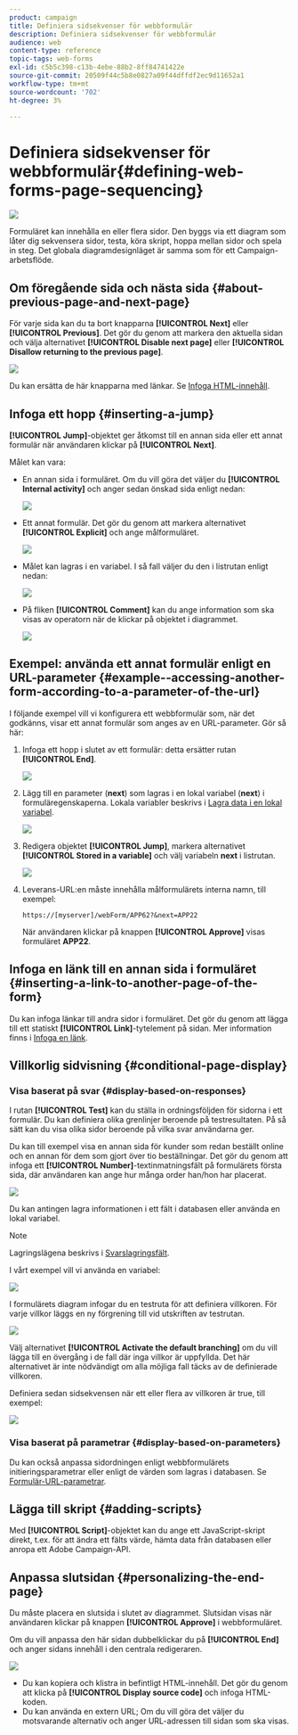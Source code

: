 ```yaml
---
product: campaign
title: Definiera sidsekvenser för webbformulär
description: Definiera sidsekvenser för webbformulär
audience: web
content-type: reference
topic-tags: web-forms
exl-id: c5b5c398-c13b-4ebe-88b2-8ff84741422e
source-git-commit: 20509f44c5b8e0827a09f44dffdf2ec9d11652a1
workflow-type: tm+mt
source-wordcount: '702'
ht-degree: 3%

---
```


# Definiera sidsekvenser för webbformulär{#defining-web-forms-page-sequencing}

![](../../assets/common.svg)

Formuläret kan innehålla en eller flera sidor. Den byggs via ett diagram som låter dig sekvensera sidor, testa, köra skript, hoppa mellan sidor och spela in steg. Det globala diagramdesignläget är samma som för ett Campaign-arbetsflöde.

## Om föregående sida och nästa sida {#about-previous-page-and-next-page}

För varje sida kan du ta bort knapparna **[!UICONTROL Next]** eller **[!UICONTROL Previous]**. Det gör du genom att markera den aktuella sidan och välja alternativet **[!UICONTROL Disable next page]** eller **[!UICONTROL Disallow returning to the previous page]**.

![](assets/s_ncs_admin_survey_no_next_page.png)

Du kan ersätta de här knapparna med länkar. Se [Infoga HTML-innehåll](static-elements-in-a-web-form.md#inserting-html-content).

## Infoga ett hopp {#inserting-a-jump}

**[!UICONTROL Jump]**-objektet ger åtkomst till en annan sida eller ett annat formulär när användaren klickar på **[!UICONTROL Next]**.

Målet kan vara:

* En annan sida i formuläret. Om du vill göra det väljer du **[!UICONTROL Internal activity]** och anger sedan önskad sida enligt nedan:

   ![](assets/s_ncs_admin_jump_param1.png)

* Ett annat formulär. Det gör du genom att markera alternativet **[!UICONTROL Explicit]** och ange målformuläret.

   ![](assets/s_ncs_admin_jump_param2.png)

* Målet kan lagras i en variabel. I så fall väljer du den i listrutan enligt nedan:

   ![](assets/s_ncs_admin_jump_param3.png)

* På fliken **[!UICONTROL Comment]** kan du ange information som ska visas av operatorn när de klickar på objektet i diagrammet.

   ![](assets/s_ncs_admin_survey_jump_comment.png)

## Exempel: använda ett annat formulär enligt en URL-parameter {#example--accessing-another-form-according-to-a-parameter-of-the-url}

I följande exempel vill vi konfigurera ett webbformulär som, när det godkänns, visar ett annat formulär som anges av en URL-parameter. Gör så här:

1. Infoga ett hopp i slutet av ett formulär: detta ersätter rutan **[!UICONTROL End]**.

   ![](assets/s_ncs_admin_survey_jump_sample1.png)

1. Lägg till en parameter (**next**) som lagras i en lokal variabel (**next**) i formuläregenskaperna. Lokala variabler beskrivs i [Lagra data i en lokal variabel](web-forms-answers.md#storing-data-in-a-local-variable).

   ![](assets/s_ncs_admin_survey_jump_sample2.png)

1. Redigera objektet **[!UICONTROL Jump]**, markera alternativet **[!UICONTROL Stored in a variable]** och välj variabeln **next** i listrutan.

   ![](assets/s_ncs_admin_survey_jump_sample3.png)

1. Leverans-URL:en måste innehålla målformulärets interna namn, till exempel:

   ```
   https://[myserver]/webForm/APP62?&next=APP22
   ```

   När användaren klickar på knappen **[!UICONTROL Approve]** visas formuläret **APP22**.

## Infoga en länk till en annan sida i formuläret {#inserting-a-link-to-another-page-of-the-form}

Du kan infoga länkar till andra sidor i formuläret. Det gör du genom att lägga till ett statiskt **[!UICONTROL Link]**-tytelement på sidan. Mer information finns i [Infoga en länk](static-elements-in-a-web-form.md#inserting-a-link).

## Villkorlig sidvisning {#conditional-page-display}

### Visa baserat på svar {#display-based-on-responses}

I rutan **[!UICONTROL Test]** kan du ställa in ordningsföljden för sidorna i ett formulär. Du kan definiera olika grenlinjer beroende på testresultaten. På så sätt kan du visa olika sidor beroende på vilka svar användarna ger.

Du kan till exempel visa en annan sida för kunder som redan beställt online och en annan för dem som gjort över tio beställningar. Det gör du genom att infoga ett **[!UICONTROL Number]**-textinmatningsfält på formulärets första sida, där användaren kan ange hur många order han/hon har placerat.

![](assets/s_ncs_admin_survey_test_ex0.png)

Du kan antingen lagra informationen i ett fält i databasen eller använda en lokal variabel.

>[!NOTE]
>
>Lagringslägena beskrivs i [Svarslagringsfält](web-forms-answers.md#response-storage-fields).

I vårt exempel vill vi använda en variabel:

![](assets/s_ncs_admin_survey_test_ex1.png)

I formulärets diagram infogar du en testruta för att definiera villkoren. För varje villkor läggs en ny förgrening till vid utskriften av testrutan.

![](assets/s_ncs_admin_survey_test_ex2.png)

Välj alternativet **[!UICONTROL Activate the default branching]** om du vill lägga till en övergång i de fall där inga villkor är uppfyllda. Det här alternativet är inte nödvändigt om alla möjliga fall täcks av de definierade villkoren.

Definiera sedan sidsekvensen när ett eller flera av villkoren är true, till exempel:

![](assets/s_ncs_admin_survey_test_ex3.png)

### Visa baserat på parametrar {#display-based-on-parameters}

Du kan också anpassa sidordningen enligt webbformulärets initieringsparametrar eller enligt de värden som lagras i databasen. Se [Formulär-URL-parametrar](defining-web-forms-properties.md#form-url-parameters).

## Lägga till skript {#adding-scripts}

Med **[!UICONTROL Script]**-objektet kan du ange ett JavaScript-skript direkt, t.ex. för att ändra ett fälts värde, hämta data från databasen eller anropa ett Adobe Campaign-API.

## Anpassa slutsidan {#personalizing-the-end-page}

Du måste placera en slutsida i slutet av diagrammet. Slutsidan visas när användaren klickar på knappen **[!UICONTROL Approve]** i webbformuläret.

Om du vill anpassa den här sidan dubbelklickar du på **[!UICONTROL End]** och anger sidans innehåll i den centrala redigeraren.

![](assets/s_ncs_admin_survey_end_page_edit.png)

* Du kan kopiera och klistra in befintligt HTML-innehåll. Det gör du genom att klicka på **[!UICONTROL Display source code]** och infoga HTML-koden.
* Du kan använda en extern URL; Om du vill göra det väljer du motsvarande alternativ och anger URL-adressen till sidan som ska visas.
